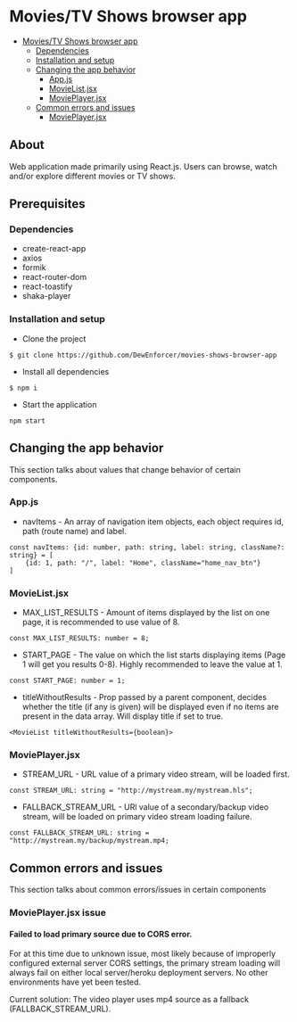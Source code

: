 # Movies/TV Shows browser app
- [Movies/TV Shows browser app](#https://github.com/DewEnforcer/movies-shows-browser-app)
    - [Dependencies](#dependencies)
    - [Installation and setup](#installation-and-setup)
    - [Changing the app behavior](#changing-the-app-behavior)
        - [App.js](#app.js)
        - [MovieList.jsx](#movielist.jsx)
        - [MoviePlayer.jsx](#movieplayer.jsx)
    - [Common errors and issues](#common-errors-and-issues)
        - [MoviePlayer.jsx](#movieplayer.jsx-issue)
## About
Web application made primarily using React.js. Users can browse, watch and/or explore different movies or TV shows.
## Prerequisites 
### Dependencies
* create-react-app
* axios
* formik
* react-router-dom
* react-toastify
* shaka-player
### Installation and setup
* Clone the project
```
$ git clone https://github.com/DewEnforcer/movies-shows-browser-app
```
* Install all dependencies
```
$ npm i
```
* Start the application
```
npm start
```
## Changing the app behavior
This section talks about values that change behavior of certain components.

### App.js
* navItems - An array of navigation item objects, each object requires id, path (route name) and label.
```
const navItems: {id: number, path: string, label: string, className?: string} = [
    {id: 1, path: "/", label: "Home", className="home_nav_btn"}
]
```
### MovieList.jsx
* MAX_LIST_RESULTS - Amount of items displayed by the list on one page, it is recommended to use value of 8.
```
const MAX_LIST_RESULTS: number = 8;
```
* START_PAGE - The value on which the list starts displaying items (Page 1 will get you results 0-8). Highly recommended to leave the value at 1.
```
const START_PAGE: number = 1;
```
* titleWithoutResults - Prop passed by a parent component, decides whether the title (if any is given) will be displayed even if no items are present in the data array. Will display title if set to true.
```
<MovieList titleWithoutResults={boolean}>
```
### MoviePlayer.jsx
* STREAM_URL - URL value of a primary video stream, will be loaded first.
```
const STREAM_URL: string = "http://mystream.my/mystream.hls";
```
* FALLBACK_STREAM_URL - URl value of a secondary/backup video stream, will be loaded on primary video stream loading failure.
```
const FALLBACK_STREAM_URL: string = "http://mystream.my/backup/mystream.mp4;
```
## Common errors and issues
This section talks about common errors/issues in certain components

### MoviePlayer.jsx issue
#### Failed to load primary source due to CORS error.
For at this time due to unknown issue, most likely because of improperly configured external server CORS settings, the primary stream loading will always fail on either local server/heroku deployment servers. No other environments have yet been tested.

Current solution: The video player uses mp4 source as a fallback (FALLBACK_STREAM_URL).

